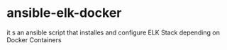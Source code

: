 # ansible-elk-docker
it s an ansible script that installes and configure ELK Stack depending on Docker Containers 
